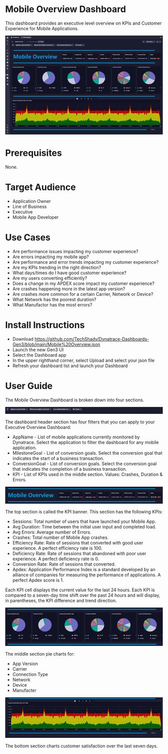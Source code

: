 # Mobile Overview Dashboard
This dashboard provides an executive level overview on KPIs and Customer Experience for Mobile Applications.

![Mobile Overview Dashboard](MobileOverview.png)

# Prerequisites

None.

# Target Audience

- Application Owner
- Line of Business
- Executive
- Mobile App Developer

# Use Cases

- Are performance issues impacting my customer experience?
- Are errors impacting my mobile app?
- Are performance and error trends impacting my customer experience?
- Are my KPIs trending in the right direction?
- What days/times do I have good customer experience?
- Are my users converting efficiently? 
- Does a change in my APDEX score impact my customer experience?
- Are crashes happening more in the latest app version?
- Are crashes more common for a certain Carrier, Network or Device?
- What Network has the poorest duration?
- What Manufactor has the most errors?

# Install Instructions

- Download https://github.com/TechShady/Dynatrace-Dashboards-Gen3/blob/main/Mobile%20Overview.json
- Launch the new Gen3 UI
- Select the Dashboard app
- In the upper righthand corner, select Upload and select your json file
- Refresh your dashboard list and launch your Dashboard

# User Guide

The Mobile Overview Dashboard is broken down into four sections.

![Mobile Overview Dashboard](MobileOverview-0.png)

The dashboard header section has four filters that you can apply to your Executive Overview Dashboard:
- AppName - List of mobile applications currently monitored by Dynatrace. Select the application to filter the dashboard for any mobile application.
- MilestoneGoal - List of conversion goals. Select the conversion goal that indicates the start of a business transaction.
- ConversionGoal - List of conversion goals. Select the conversion goal that indicates the completion of a business transaction.
- KPI - List of KPIs used in the middle section. Values: Crashes, Duration & Errors.

![Mobile Overview Dashboard](MobileOverview-1.png)

The top section is called the KPI banner. This section has the following KPIs:
- Sessions: Total number of users that have launched your Mobile App.
- Avg Duration: Time between the initial user input and completed load.
- Avg Errors: Average number of Errors.
- Crashes: Total number of Mobile App crashes.
- Efficiency Rate: Rate of sessions that converted with good user experience. A perfect efficiency rate is 100.
- Deficiency Rate: Rate of sessions that abandoned with poor user experience. A perfect deficiency rate is 0.
- Conversion Rate: Rate of sessions that converted.
- Apdex: Application Performance Index is a standard developed by an alliance of companies for measuring the performance of applications. A perfect Apdex score is 1.

Each KPI cell displays the current value for the last 24 hours. Each KPI is compared to a seven-day time shift over the past 24 hours and will display, in parentheses, the KPI difference and trend direction.

![Mobile Overview Dashboard](MobileOverview-2.png)

The middle section pie charts for: 
- App Version
- Carrier
- Connection Type
- Network
- Device
- Manufacter

![Mobile Overview Dashboard](MobileOverview-3.png)

The bottom section charts customer satisfaction over the last seven days.
